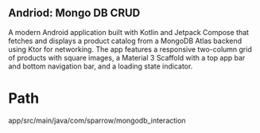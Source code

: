 ## Andriod: Mongo DB CRUD

A modern Android application built with Kotlin and Jetpack Compose that fetches and displays a product catalog from a MongoDB Atlas backend using Ktor for networking. The app features a responsive two-column grid of products with square images, a Material 3 Scaffold with a top app bar and bottom navigation bar, and a loading state indicator.

# Path
app/src/main/java/com/sparrow/mongodb_interaction
